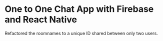 # One to One Chat App with Firebase and React Native 

Refactored the roomnames to a unique ID shared between only two users.
